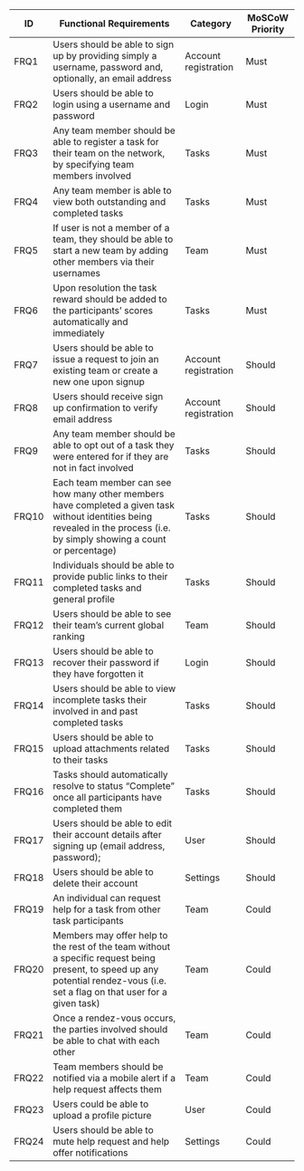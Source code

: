ID     |  Functional Requirements                                                                                                                                                          |  Category              |  MoSCoW Priority
-------|-----------------------------------------------------------------------------------------------------------------------------------------------------------------------------------|------------------------|-----------------
FRQ1   |  Users should be able to sign up by providing simply a username, password and, optionally, an email address                                                                       |  Account registration  |  Must           
FRQ2   |  Users should be able to login using a username and password                                                                                                                      |  Login                 |  Must           
FRQ3   |  Any team member should be able to register a task for their team on the network, by specifying team members involved                                                             |  Tasks                 |  Must           
FRQ4   |  Any team member is able to view both outstanding and completed tasks                                                                                                             |  Tasks                 |  Must           
FRQ5   |  If user is not a member of a team, they should be able to start a new team by adding other members via their usernames                                                           |  Team                  |  Must           
FRQ6   |  Upon resolution the task reward should be added to the participants’ scores automatically and immediately                                                                        |  Tasks                 |  Must           
FRQ7   |  Users should be able to issue a request to join an existing team or create a new one upon signup                                                                                 |  Account registration  |  Should         
FRQ8   |  Users should receive sign up confirmation to verify email address                                                                                                                |  Account registration  |  Should         
FRQ9   |  Any team member should be able to opt out of a task they were entered for if they are not in fact involved                                                                       |  Tasks                 |  Should         
FRQ10  |  Each team member can see how many other members have completed a given task without identities being revealed in the process (i.e. by simply showing a count or percentage)      |  Tasks                 |  Should         
FRQ11  |  Individuals should be able to provide public links to their completed tasks and general profile                                                                                  |  Tasks                 |  Should         
FRQ12  |  Users should be able to see their team’s current global ranking                                                                                                                  |  Team                  |  Should         
FRQ13  |  Users should be able to recover their password if they have forgotten it                                                                                                         |  Login                 |  Should         
FRQ14  |  Users should be able to view incomplete tasks their involved in and past completed tasks                                                                                         |  Tasks                 |  Should         
FRQ15  |  Users should be able to upload attachments related to their tasks                                                                                                                |  Tasks                 |  Should         
FRQ16  |  Tasks should automatically resolve to status “Complete” once all participants have completed them                                                                                |  Tasks                 |  Should         
FRQ17  |  Users should be able to edit their account details after signing up (email address, password);                                                                                   |  User                  |  Should         
FRQ18  |  Users should be able to delete their account                                                                                                                                     |  Settings              |  Should         
FRQ19  |  An individual can request help for a task from other task participants                                                                                                           |  Team                  |  Could          
FRQ20  |  Members may offer help to the rest of the team without a specific request being present, to speed up any potential rendez-vous (i.e. set a flag on that user for a given task)   |  Team                  |  Could          
FRQ21  |  Once a rendez-vous occurs, the parties involved should be able to chat with each other                                                                                           |  Team                  |  Could          
FRQ22  |  Team members should be notified via a mobile alert if a help request affects them                                                                                                |  Team                  |  Could          
FRQ23  |  Users could be able to upload a profile picture                                                                                                                                  |  User                  |  Could          
FRQ24  |  Users should be able to mute help request and help offer notifications                                                                                                           |  Settings              |  Could          
